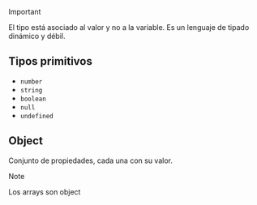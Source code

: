 > [!important]
> El tipo está asociado al valor y no a la variable. Es un lenguaje de tipado dinámico y débil.

## Tipos primitivos

- `number`
- `string`
- `boolean`
- `null`
- `undefined`

## Object
Conjunto de propiedades, cada una con su valor.

>[!note]
> Los arrays son object


